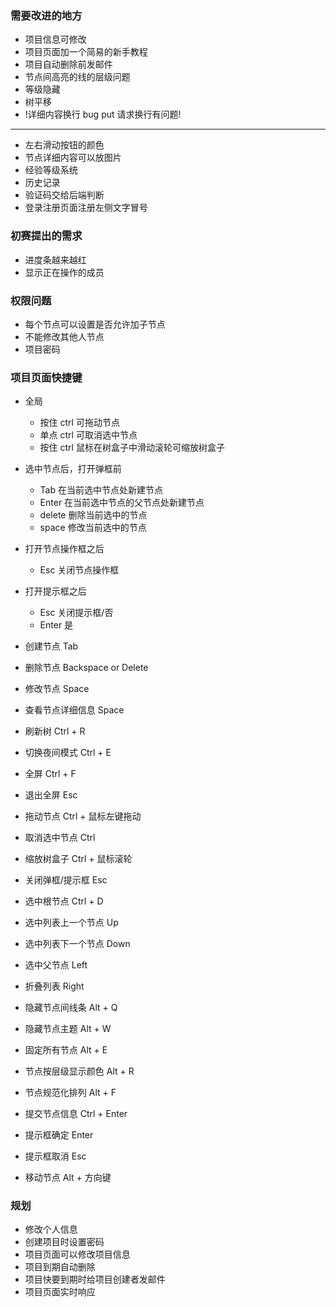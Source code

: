 ### 需要改进的地方

- 项目信息可修改
- 项目页面加一个简易的新手教程
- 项目自动删除前发邮件
- 节点间高亮的线的层级问题
- 等级隐藏
- 树平移
- !详细内容换行 bug put 请求换行有问题!

---

- 左右滑动按钮的颜色
- 节点详细内容可以放图片
- 经验等级系统
- 历史记录
- 验证码交给后端判断
- 登录注册页面注册左侧文字冒号

### 初赛提出的需求

- 进度条越来越红
- 显示正在操作的成员

### 权限问题

- 每个节点可以设置是否允许加子节点
- 不能修改其他人节点
- 项目密码

### 项目页面快捷键

- 全局
  - 按住 ctrl 可拖动节点
  - 单点 ctrl 可取消选中节点
  - 按住 ctrl 鼠标在树盒子中滑动滚轮可缩放树盒子
- 选中节点后，打开弹框前
  - Tab 在当前选中节点处新建节点
  - Enter 在当前选中节点的父节点处新建节点
  - delete 删除当前选中的节点
  - space 修改当前选中的节点
- 打开节点操作框之后
  - Esc 关闭节点操作框
- 打开提示框之后

  - Esc 关闭提示框/否
  - Enter 是

- 创建节点 Tab
- 删除节点 Backspace or Delete
- 修改节点 Space
- 查看节点详细信息 Space
- 刷新树 Ctrl + R
- 切换夜间模式 Ctrl + E
- 全屏 Ctrl + F
- 退出全屏 Esc
- 拖动节点 Ctrl + 鼠标左键拖动
- 取消选中节点 Ctrl
- 缩放树盒子 Ctrl + 鼠标滚轮
- 关闭弹框/提示框 Esc
- 选中根节点 Ctrl + D
- 选中列表上一个节点 Up
- 选中列表下一个节点 Down
- 选中父节点 Left
- 折叠列表 Right
- 隐藏节点间线条 Alt + Q
- 隐藏节点主题 Alt + W
- 固定所有节点 Alt + E
- 节点按层级显示颜色 Alt + R
- 节点规范化排列 Alt + F
- 提交节点信息 Ctrl + Enter
- 提示框确定 Enter
- 提示框取消 Esc
- 移动节点 Alt + 方向键

### 规划

- 修改个人信息
- 创建项目时设置密码
- 项目页面可以修改项目信息
- 项目到期自动删除
- 项目快要到期时给项目创建者发邮件
- 项目页面实时响应

